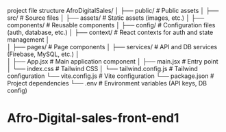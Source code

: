 project file structure 
AfroDigitalSales/
│
├── public/                          # Public assets
│
├── src/                              # Source files
│   ├── assets/                       # Static assets (images, etc.)
│   ├── components/                   # Reusable components
│   ├── config/                       # Configuration files (auth, database, etc.)
│   ├── context/                      # React contexts for auth and state management
│                        
│   ├── pages/                        # Page components
│   ├── services/                     # API and DB services (Firebase, MySQL, etc.)
│                      
│   ├── App.jsx                       # Main application component
│   ├── main.jsx                      # Entry point
│   └── index.css                     # Tailwind CSS
│
└── tailwind.config.js                # Tailwind configuration
└── vite.config.js                    # Vite configuration
└── package.json                      # Project dependencies
└── .env                              # Environment variables (API keys, DB config)
# Afro-Digital-sales-front-end1
